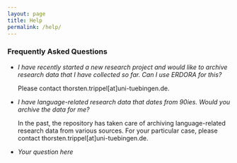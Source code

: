 ```yaml
---
layout: page
title: Help
permalink: /help/
---
```


### Frequently Asked Questions

* *I have recently started a new research project and would like to archive research data that I have collected so far. Can I use ERDORA for this?*

  Please contact thorsten.trippel[at]uni-tuebingen.de.

* *I have language-related research data that dates from 90ies. Would you archive the data for me?*

  In the past, the repository has taken care of archiving language-related research data from various sources. For your particular case, please contact thorsten.trippel[at]uni-tuebingen.de.

* *Your question here*



